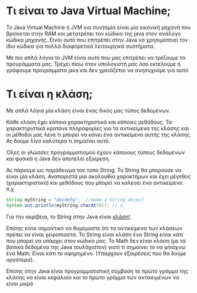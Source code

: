 # Τι είναι το Java Virtual Machine;

To Java Virtual Machine ή JVM για συντομία είναι μία εικονική μηχανή που βρίσκεται στην RAM και μετατρέπει τον κώδικα της java στον ανάλογο κώδικα μηχανής. 
Είναι αυτό που επιτρέπει στην Java να χρησιμοποιεί τον ίδιο κώδικα για πολλά διαφορετικά λειτουργικά συστήματα.

Με πιο απλά λόγια το JVM είναι αυτό που μας επιτρέπει να τρέξουμε τα προγράμματα μας. Τρέχει πίσω στον υπολογιστή μας όσο εκτελούμε ή γράφουμε προγράμματα java και δεν χρειάζεται να ανησυχούμε για αυτό



# Τι είναι η κλάση;

Με απλά λόγια μία κλάση είναι ένας δικός μας τύπος δεδομένων. 

Κάθε κλάση έχει κάποια χαρακτηριστικά και κάποιες μεθόδους. Τα χαρακτηριστικά κρατάνε πληροφορίες για τα αντικείμενα της κλάσης και οι μέθοδοι μας λένε τι μπορεί να κάνει ένα αντικείμενο αυτής της κλάσης.
Ας δούμε λίγο καλύτερα τι σημαίνει αυτό.

Όλες οι γλώσσες προγραμματισμού έχουν κάποιους τύπους δεδομένων και φυσικά η Java δεν αποτελεί εξαίρεση. 

Ας πάρουμε ως παράδειγμα τον τύπο String. Το String θα μπορούσε να είναι μία κλάση. Αναπαριστά μία ακολουθία χαρακτήρων και έχει μέγεθος (χαρακτηριστικό) και μεθόδους που μπορεί να καλέσει ένα αντικείμενο. π.χ

```java
String myString = "abcdefg";  //make a String object
System.out.println(myString.charAt(0)); // a

```

Για την ακρίβεια, το String στην Java είναι [κλάση!](https://docs.oracle.com/javase/8/docs/api/java/lang/String.html). 

Επίσης είναι σημαντικό να θυμόμαστε ότι τα αντικείμενα των κλάσεων πρέπει να είναι χειροπιαστά. To String είναι κλάση ένα String είναι κάτι που μπορεί να υπάρχει στον κώδικα μας. Το Math δεν είναι κλάση (με τα βασικά δεδομένα της Java τουλάχιστον) γιατί τι σημαίνει το να φτιάχνω ένα Math; Είναι κάτι το αφηρημένο. (Υπάρχουν εξαιρέσεις που θα δούμε αργότερα). 

Επίσης στην Java είναι προγραμματιστική σύμβαση το πρώτο γράμμα της κλάσης να είναι κεφαλαίο και το πρώτο γράμμα των αντικειμένων να είναι μικρό


